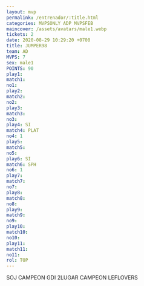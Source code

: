 ```yaml
---
layout: mvp
permalink: /entrenador/:title.html
categories: MVPSONLY ADP MVPSFEB
maincover: /assets/avatars/male1.webp
tickets: 2
date: 2020-08-29 10:29:20 +0700
title: JUMPER98
team: AD
MVPS: 7
sex: male1
POINTS: 90
play1: 
match1: 
no1: 
play2: 
match2: 
no2: 
play3: 
match3: 
no3: 
play4: SI
match4: PLAT
no4: 1
play5: 
match5: 
no5: 
play6: SI
match6: SPH
no6: 1
play7: 
match7: 
no7: 
play8: 
match8: 
no8: 
play9: 
match9: 
no9: 
play10: 
match10: 
no10: 
play11: 
match11: 
no11: 
rol: TOP
---
```

SOJ CAMPEON
GDI 2LUGAR 
CAMPEON LEFLOVERS